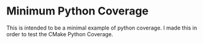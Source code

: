 # Minimum Python Coverage
This is intended to be a minimal example of python coverage. I made this in
order to test the CMake Python Coverage.
